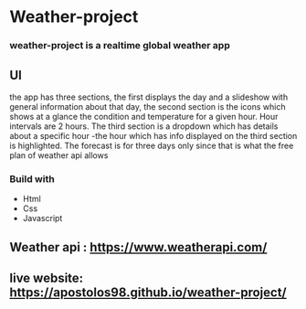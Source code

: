 # Weather-project

### weather-project is a realtime global weather app 

## UI

the app has three sections, the first displays the day and a slideshow with general information about that day, the second section is the icons which shows at a glance 
the condition and temperature for a given hour. Hour intervals are 2 hours. The third section is a dropdown which has details about a specific hour -the hour which
has info displayed on the third section is highlighted. The forecast is for three days only since that is what the free plan of weather api allows

### Build with

- Html
- Css
- Javascript

## Weather api : https://www.weatherapi.com/

## live website: https://apostolos98.github.io/weather-project/
